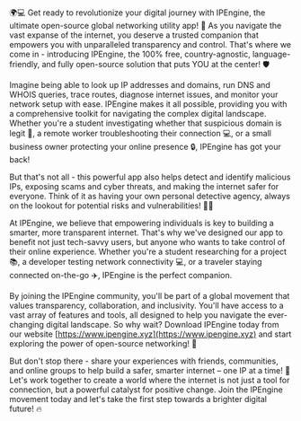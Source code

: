 🌍💻 Get ready to revolutionize your digital journey with IPEngine, the ultimate open-source global networking utility app! 🚀 As you navigate the vast expanse of the internet, you deserve a trusted companion that empowers you with unparalleled transparency and control. That's where we come in - introducing IPEngine, the 100% free, country-agnostic, language-friendly, and fully open-source solution that puts YOU at the center! 🛡️

Imagine being able to look up IP addresses and domains, run DNS and WHOIS queries, trace routes, diagnose internet issues, and monitor your network setup with ease. IPEngine makes it all possible, providing you with a comprehensive toolkit for navigating the complex digital landscape. Whether you're a student investigating whether that suspicious domain is legit 🤔, a remote worker troubleshooting their connection 💻, or a small business owner protecting your online presence 🔒, IPEngine has got your back!

But that's not all - this powerful app also helps detect and identify malicious IPs, exposing scams and cyber threats, and making the internet safer for everyone. Think of it as having your own personal detective agency, always on the lookout for potential risks and vulnerabilities! 🕵️‍♀️

At IPEngine, we believe that empowering individuals is key to building a smarter, more transparent internet. That's why we've designed our app to benefit not just tech-savvy users, but anyone who wants to take control of their online experience. Whether you're a student researching for a project 📚, a developer testing network connectivity 💻, or a traveler staying connected on-the-go ✈️, IPEngine is the perfect companion.

By joining the IPEngine community, you'll be part of a global movement that values transparency, collaboration, and inclusivity. You'll have access to a vast array of features and tools, all designed to help you navigate the ever-changing digital landscape. So why wait? Download IPEngine today from our website [https://www.ipengine.xyz](https://www.ipengine.xyz) and start exploring the power of open-source networking! 🚀

But don't stop there - share your experiences with friends, communities, and online groups to help build a safer, smarter internet – one IP at a time! 💬 Let's work together to create a world where the internet is not just a tool for connection, but a powerful catalyst for positive change. Join the IPEngine movement today and let's take the first step towards a brighter digital future! 🔥